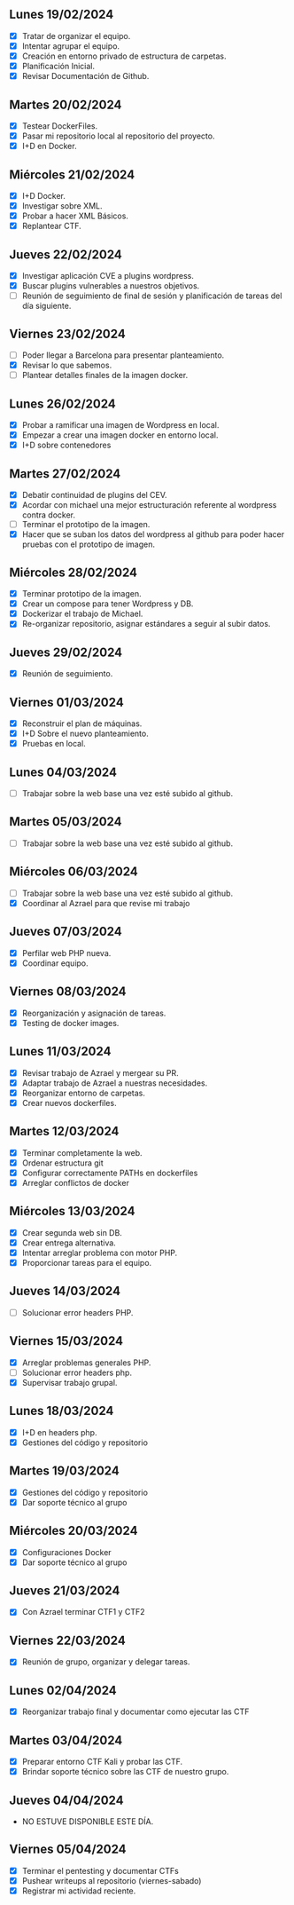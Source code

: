 ## Lunes 19/02/2024

- [X] Tratar de organizar el equipo.
- [X] Intentar agrupar el equipo.
- [X] Creación en entorno privado de estructura de carpetas.
- [X] Planificación Inicial.
- [X] Revisar Documentación de Github.

## Martes 20/02/2024

- [X] Testear DockerFiles.
- [X] Pasar mi repositorio local al repositorio del proyecto.
- [X] I+D en Docker.

## Miércoles 21/02/2024
- [X] I+D Docker.
- [X] Investigar sobre XML.
- [X] Probar a hacer XML Básicos.
- [X] Replantear CTF.

## Jueves 22/02/2024
- [X]  Investigar aplicación CVE a plugins wordpress.
- [X]  Buscar plugins vulnerables a nuestros objetivos.
- [ ]  Reunión de seguimiento de final de sesión y planificación de tareas del día siguiente.

## Viernes 23/02/2024
- [ ]  Poder llegar a Barcelona para presentar planteamiento.
- [X]  Revisar lo que sabemos.
- [ ]  Plantear detalles finales de la imagen docker.

## Lunes 26/02/2024
- [X]  Probar a ramificar una imagen de Wordpress en local.
- [X]  Empezar a crear una imagen docker en entorno local.
- [X]  I+D sobre contenedores

## Martes 27/02/2024
- [X]  Debatir continuidad de plugins del CEV.
- [X]  Acordar con michael una mejor estructuración referente al wordpress contra docker.
- [ ]  Terminar el prototipo de la imagen.
- [X]  Hacer que se suban los datos del wordpress al github para poder hacer pruebas con el prototipo de imagen.

## Miércoles 28/02/2024
- [X]  Terminar prototipo de la imagen.
- [X]  Crear un compose para tener Wordpress y DB.
- [X]  Dockerizar el trabajo de Michael.
- [X]  Re-organizar repositorio, asignar estándares a seguir al subir datos.

## Jueves 29/02/2024
- [X]  Reunión de seguimiento.

## Viernes 01/03/2024
- [X]  Reconstruir el plan de máquinas.
- [X]  I+D Sobre el nuevo planteamiento.
- [X]  Pruebas en local.

## Lunes 04/03/2024
- [ ]  Trabajar sobre la web base una vez esté subido al github.

## Martes 05/03/2024
- [ ] Trabajar sobre la web base una vez esté subido al github.

## Miércoles 06/03/2024
- [ ] Trabajar sobre la web base una vez esté subido al github.
- [X] Coordinar al Azrael para que revise mi trabajo

## Jueves 07/03/2024
- [X] Perfilar web PHP nueva.
- [X] Coordinar equipo.

## Viernes 08/03/2024
- [X] Reorganización y asignación de tareas.
- [X] Testing de docker images.

## Lunes 11/03/2024
- [X] Revisar trabajo de Azrael y mergear su PR.
- [X] Adaptar trabajo de Azrael a nuestras necesidades.
- [X] Reorganizar entorno de carpetas.
- [X] Crear nuevos dockerfiles.

## Martes 12/03/2024
- [X] Terminar completamente la web.
- [X] Ordenar estructura git
- [X] Configurar correctamente PATHs en dockerfiles
- [X] Arreglar conflictos de docker

## Miércoles 13/03/2024
- [X] Crear segunda web sin DB.
- [X] Crear entrega alternativa.
- [X] Intentar arreglar problema con motor PHP.
- [X] Proporcionar tareas para el equipo.

## Jueves 14/03/2024
- [ ] Solucionar error headers PHP.

## Viernes 15/03/2024
- [X] Arreglar problemas generales PHP.
- [ ] Solucionar error headers php.
- [X] Supervisar trabajo grupal.

## Lunes 18/03/2024
- [X] I+D en headers php.
- [X] Gestiones del código y repositorio

## Martes 19/03/2024
- [X] Gestiones del código y repositorio
- [X] Dar soporte técnico al grupo

## Miércoles 20/03/2024
- [X] Configuraciones Docker
- [X] Dar soporte técnico al grupo

## Jueves 21/03/2024
- [X] Con Azrael terminar CTF1 y CTF2

## Viernes 22/03/2024
- [X] Reunión de grupo, organizar y delegar tareas.

## Lunes 02/04/2024
- [X] Reorganizar trabajo final y documentar como ejecutar las CTF

## Martes 03/04/2024
- [X] Preparar entorno CTF Kali y probar las CTF.
- [X] Brindar soporte técnico sobre las CTF de nuestro grupo.

## Jueves 04/04/2024
- NO ESTUVE DISPONIBLE ESTE DÍA.

## Viernes 05/04/2024
- [X] Terminar el pentesting y documentar CTFs
- [X] Pushear writeups al repositorio (viernes-sabado)
- [X] Registrar mi actividad reciente. 
